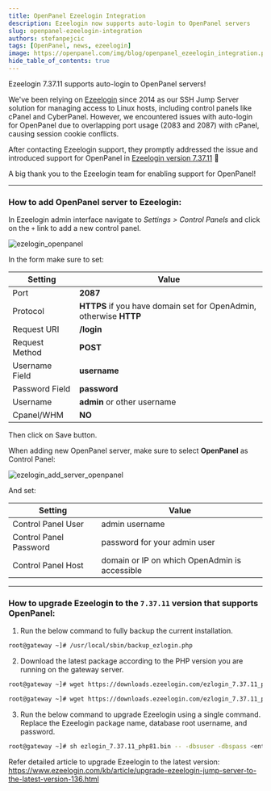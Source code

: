 ```yaml
---
title: OpenPanel Ezeelogin Integration
description: Ezeelogin now supports auto-login to OpenPanel servers
slug: openpanel-ezeelogin-integration
authors: stefanpejcic
tags: [OpenPanel, news, ezeelogin]
image: https://openpanel.com/img/blog/openpanel_ezeelogin_integration.png
hide_table_of_contents: true
---
```


Ezeelogin 7.37.11 supports auto-login to OpenPanel servers!

<!--truncate-->

We've been relying on [Ezeelogin](https://www.ezeelogin.com/) since 2014 as our SSH Jump Server solution for managing access to Linux hosts, including control panels like cPanel and CyberPanel. However, we encountered issues with auto-login for OpenPanel due to overlapping port usage (2083 and 2087) with cPanel, causing session cookie conflicts.

After contacting Ezeelogin support, they promptly addressed the issue and introduced support for OpenPanel in [Ezeelogin version 7.37.11](https://www.ezeelogin.com/user_manual/ChangeLog.html) 🎉

A big thank you to the Ezeelogin team for enabling support for OpenPanel!


----

### How to add OpenPanel server to Ezeelogin:

In Ezeelogin admin interface navigate to *Settings > Control Panels* and click on the `+` link to add a new control panel.

![ezelogin_openpanel](/img/blog/panel1.png)

In the form make sure to set:

 
|  Setting |  Value  |
|---|---|
| Port  | **2087**  |
|  Protocol |  **HTTPS** if you have domain set for OpenAdmin, otherwise **HTTP** |
|  Request URI  |  **/login** |
|  Request Method |  **POST** |
|  Username Field |  **username** |
|  Password Field |  **password** |
|  Username |  **admin** or other username |
|  Cpanel/WHM |  **NO** |

Then click on Save button.

When adding new OpenPanel server, make sure to select **OpenPanel** as Control Panel:

![ezelogin_add_server_openpanel](https://i.postimg.cc/vmZ97wRj/panel2.png)

And set:

|  Setting |  Value  |
|---|---|
|  Control Panel User  | admin username  |
|  Control Panel Password  |  password for your admin user |
|  Control Panel Host |  domain or IP on which OpenAdmin is accessible |

----

### How to upgrade Ezeelogin to the `7.37.11` version that supports OpenPanel:

1. Run the below command to fully backup the current installation.

```bash
root@gateway ~]# /usr/local/sbin/backup_ezlogin.php 
```
 

2. Download the latest package according to the PHP version you are running on the gateway server.

```bash
root@gateway ~]# wget https://downloads.ezeelogin.com/ezlogin_7.37.11_php81.bin

root@gateway ~]# wget https://downloads.ezeelogin.com/ezlogin_7.37.11_php82.bin

```

3. Run the below command to upgrade Ezeelogin using a single command. Replace the Ezeelogin package name, database root username, and password.

```bash
root@gateway ~]# sh ezlogin_7.37.11_php81.bin -- -dbsuser -dbspass <enter_(root)db_password> -skipgeolite -auto -force -ACCEPT_SETTINGS -I_ACCEPT_EULA -skipbackup -update
```

Refer detailed article to upgrade Ezeelogin to the latest version: https://www.ezeelogin.com/kb/article/upgrade-ezeelogin-jump-server-to-the-latest-version-136.html

